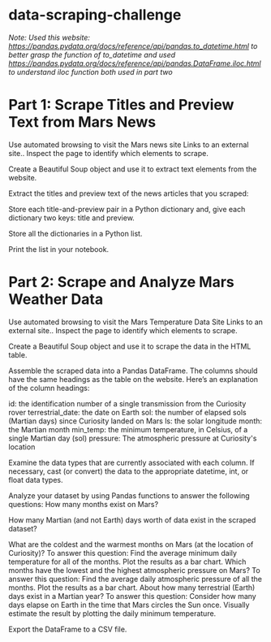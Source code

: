 # data-scraping-challenge

*Note: Used this website: https://pandas.pydata.org/docs/reference/api/pandas.to_datetime.html to better grasp the function of to_datetime and used https://pandas.pydata.org/docs/reference/api/pandas.DataFrame.iloc.html to understand iloc function both used in part two*

# Part 1: Scrape Titles and Preview Text from Mars News

Use automated browsing to visit the Mars news site Links to an external site.. Inspect the page to identify which elements to scrape.

Create a Beautiful Soup object and use it to extract text elements from the website.

Extract the titles and preview text of the news articles that you scraped:

  Store each title-and-preview pair in a Python dictionary and, give each dictionary two keys: title and preview. 

Store all the dictionaries in a Python list.

Print the list in your notebook.

# Part 2: Scrape and Analyze Mars Weather Data

Use automated browsing to visit the Mars Temperature Data Site Links to an external site.. Inspect the page to identify which elements to scrape.

Create a Beautiful Soup object and use it to scrape the data in the HTML table.

Assemble the scraped data into a Pandas DataFrame. The columns should have the same headings as the table on the website. Here’s an explanation of the column headings:

id: the identification number of a single transmission from the Curiosity rover
terrestrial_date: the date on Earth
sol: the number of elapsed sols (Martian days) since Curiosity landed on Mars
ls: the solar longitude
month: the Martian month
min_temp: the minimum temperature, in Celsius, of a single Martian day (sol)
pressure: The atmospheric pressure at Curiosity's location

Examine the data types that are currently associated with each column. If necessary, cast (or convert) the data to the appropriate datetime, int, or float data types.

Analyze your dataset by using Pandas functions to answer the following questions:
How many months exist on Mars?

How many Martian (and not Earth) days worth of data exist in the scraped dataset?

What are the coldest and the warmest months on Mars (at the location of Curiosity)? To answer this question:
  Find the average minimum daily temperature for all of the months.
  Plot the results as a bar chart.
Which months have the lowest and the highest atmospheric pressure on Mars? To answer this question:
  Find the average daily atmospheric pressure of all the months.
  Plot the results as a bar chart.
About how many terrestrial (Earth) days exist in a Martian year? To answer this question:
  Consider how many days elapse on Earth in the time that Mars circles the Sun once.
  Visually estimate the result by plotting the daily minimum temperature.

Export the DataFrame to a CSV file.
